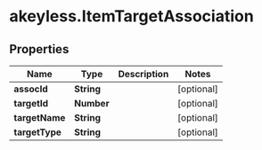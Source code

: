 # akeyless.ItemTargetAssociation

## Properties

Name | Type | Description | Notes
------------ | ------------- | ------------- | -------------
**assocId** | **String** |  | [optional] 
**targetId** | **Number** |  | [optional] 
**targetName** | **String** |  | [optional] 
**targetType** | **String** |  | [optional] 


